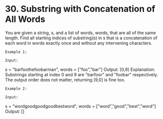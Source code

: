 # 30. Substring with Concatenation of All Words

You are given a string, s, and a list of words, words, that
        are all of the same length. Find all starting indices of substring(s) in s
        that is a concatenation of each word in words exactly once and without any
        intervening characters.

    Example 1:

    Input:
  s = "barfoothefoobarman",
  words = ["foo","bar"]
Output: [0,9]
Explanation: Substrings starting at index 0 and 9 are "barfoor" and "foobar" respectively.
The output order does not matter, returning [9,0] is fine too.

    Example 2:

    Input:
  s = "wordgoodgoodgoodbestword",
  words = ["word","good","best","word"]
Output: []